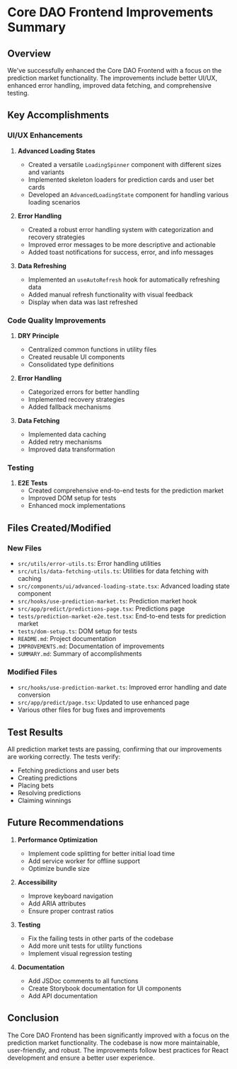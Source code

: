 # Core DAO Frontend Improvements Summary

## Overview

We've successfully enhanced the Core DAO Frontend with a focus on the prediction market functionality. The improvements include better UI/UX, enhanced error handling, improved data fetching, and comprehensive testing.

## Key Accomplishments

### UI/UX Enhancements

1. **Advanced Loading States**
   - Created a versatile `LoadingSpinner` component with different sizes and variants
   - Implemented skeleton loaders for prediction cards and user bet cards
   - Developed an `AdvancedLoadingState` component for handling various loading scenarios

2. **Error Handling**
   - Created a robust error handling system with categorization and recovery strategies
   - Improved error messages to be more descriptive and actionable
   - Added toast notifications for success, error, and info messages

3. **Data Refreshing**
   - Implemented an `useAutoRefresh` hook for automatically refreshing data
   - Added manual refresh functionality with visual feedback
   - Display when data was last refreshed

### Code Quality Improvements

1. **DRY Principle**
   - Centralized common functions in utility files
   - Created reusable UI components
   - Consolidated type definitions

2. **Error Handling**
   - Categorized errors for better handling
   - Implemented recovery strategies
   - Added fallback mechanisms

3. **Data Fetching**
   - Implemented data caching
   - Added retry mechanisms
   - Improved data transformation

### Testing

1. **E2E Tests**
   - Created comprehensive end-to-end tests for the prediction market
   - Improved DOM setup for tests
   - Enhanced mock implementations

## Files Created/Modified

### New Files
- `src/utils/error-utils.ts`: Error handling utilities
- `src/utils/data-fetching-utils.ts`: Utilities for data fetching with caching
- `src/components/ui/advanced-loading-state.tsx`: Advanced loading state component
- `src/hooks/use-prediction-market.ts`: Prediction market hook
- `src/app/predict/predictions-page.tsx`: Predictions page
- `tests/prediction-market-e2e.test.tsx`: End-to-end tests for prediction market
- `tests/dom-setup.ts`: DOM setup for tests
- `README.md`: Project documentation
- `IMPROVEMENTS.md`: Documentation of improvements
- `SUMMARY.md`: Summary of accomplishments

### Modified Files
- `src/hooks/use-prediction-market.ts`: Improved error handling and date conversion
- `src/app/predict/page.tsx`: Updated to use enhanced page
- Various other files for bug fixes and improvements

## Test Results

All prediction market tests are passing, confirming that our improvements are working correctly. The tests verify:

- Fetching predictions and user bets
- Creating predictions
- Placing bets
- Resolving predictions
- Claiming winnings

## Future Recommendations

1. **Performance Optimization**
   - Implement code splitting for better initial load time
   - Add service worker for offline support
   - Optimize bundle size

2. **Accessibility**
   - Improve keyboard navigation
   - Add ARIA attributes
   - Ensure proper contrast ratios

3. **Testing**
   - Fix the failing tests in other parts of the codebase
   - Add more unit tests for utility functions
   - Implement visual regression testing

4. **Documentation**
   - Add JSDoc comments to all functions
   - Create Storybook documentation for UI components
   - Add API documentation

## Conclusion

The Core DAO Frontend has been significantly improved with a focus on the prediction market functionality. The codebase is now more maintainable, user-friendly, and robust. The improvements follow best practices for React development and ensure a better user experience.